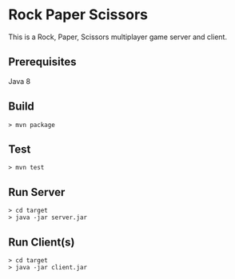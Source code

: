 # Rock Paper Scissors
This is a Rock, Paper, Scissors multiplayer game server and client.

## Prerequisites
Java 8

## Build
```
> mvn package
```
## Test
```
> mvn test
```
## Run Server
```
> cd target
> java -jar server.jar
```
## Run Client(s)
```
> cd target
> java -jar client.jar
```
